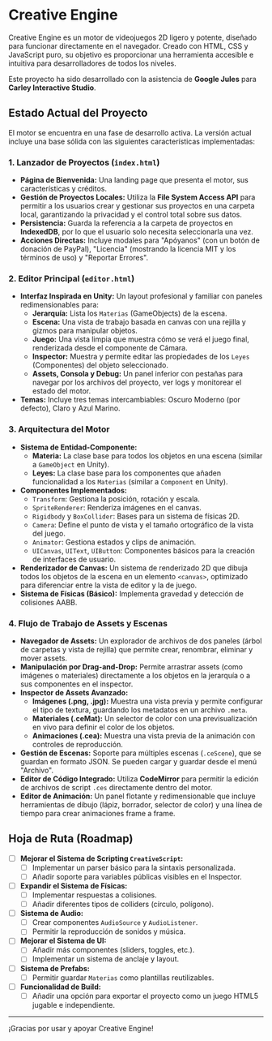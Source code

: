 # Creative Engine

Creative Engine es un motor de videojuegos 2D ligero y potente, diseñado para funcionar directamente en el navegador. Creado con HTML, CSS y JavaScript puro, su objetivo es proporcionar una herramienta accesible e intuitiva para desarrolladores de todos los niveles.

Este proyecto ha sido desarrollado con la asistencia de **Google Jules** para **Carley Interactive Studio**.

## Estado Actual del Proyecto

El motor se encuentra en una fase de desarrollo activa. La versión actual incluye una base sólida con las siguientes características implementadas:

### 1. **Lanzador de Proyectos (`index.html`)**
- **Página de Bienvenida:** Una landing page que presenta el motor, sus características y créditos.
- **Gestión de Proyectos Locales:** Utiliza la **File System Access API** para permitir a los usuarios crear y gestionar sus proyectos en una carpeta local, garantizando la privacidad y el control total sobre sus datos.
- **Persistencia:** Guarda la referencia a la carpeta de proyectos en **IndexedDB**, por lo que el usuario solo necesita seleccionarla una vez.
- **Acciones Directas:** Incluye modales para "Apóyanos" (con un botón de donación de PayPal), "Licencia" (mostrando la licencia MIT y los términos de uso) y "Reportar Errores".

### 2. **Editor Principal (`editor.html`)**
- **Interfaz Inspirada en Unity:** Un layout profesional y familiar con paneles redimensionables para:
    - **Jerarquía:** Lista los `Materias` (GameObjects) de la escena.
    - **Escena:** Una vista de trabajo basada en canvas con una rejilla y gizmos para manipular objetos.
    - **Juego:** Una vista limpia que muestra cómo se verá el juego final, renderizada desde el componente de Cámara.
    - **Inspector:** Muestra y permite editar las propiedades de los `Leyes` (Componentes) del objeto seleccionado.
    - **Assets, Consola y Debug:** Un panel inferior con pestañas para navegar por los archivos del proyecto, ver logs y monitorear el estado del motor.
- **Temas:** Incluye tres temas intercambiables: Oscuro Moderno (por defecto), Claro y Azul Marino.

### 3. **Arquitectura del Motor**
- **Sistema de Entidad-Componente:**
    - **Materia:** La clase base para todos los objetos en una escena (similar a `GameObject` en Unity).
    - **Leyes:** La clase base para los componentes que añaden funcionalidad a los `Materias` (similar a `Component` en Unity).
- **Componentes Implementados:**
    - `Transform`: Gestiona la posición, rotación y escala.
    - `SpriteRenderer`: Renderiza imágenes en el canvas.
    - `Rigidbody` y `BoxCollider`: Bases para un sistema de físicas 2D.
    - `Camera`: Define el punto de vista y el tamaño ortográfico de la vista del juego.
    - `Animator`: Gestiona estados y clips de animación.
    - `UICanvas`, `UIText`, `UIButton`: Componentes básicos para la creación de interfaces de usuario.
- **Renderizador de Canvas:** Un sistema de renderizado 2D que dibuja todos los objetos de la escena en un elemento `<canvas>`, optimizado para diferenciar entre la vista de editor y la de juego.
- **Sistema de Físicas (Básico):** Implementa gravedad y detección de colisiones AABB.

### 4. **Flujo de Trabajo de Assets y Escenas**
- **Navegador de Assets:** Un explorador de archivos de dos paneles (árbol de carpetas y vista de rejilla) que permite crear, renombrar, eliminar y mover assets.
- **Manipulación por Drag-and-Drop:** Permite arrastrar assets (como imágenes o materiales) directamente a los objetos en la jerarquía o a sus componentes en el inspector.
- **Inspector de Assets Avanzado:**
    - **Imágenes (.png, .jpg):** Muestra una vista previa y permite configurar el tipo de textura, guardando los metadatos en un archivo `.meta`.
    - **Materiales (.ceMat):** Un selector de color con una previsualización en vivo para definir el color de los objetos.
    - **Animaciones (.cea):** Muestra una vista previa de la animación con controles de reproducción.
- **Gestión de Escenas:** Soporte para múltiples escenas (`.ceScene`), que se guardan en formato JSON. Se pueden cargar y guardar desde el menú "Archivo".
- **Editor de Código Integrado:** Utiliza **CodeMirror** para permitir la edición de archivos de script `.ces` directamente dentro del motor.
- **Editor de Animación:** Un panel flotante y redimensionable que incluye herramientas de dibujo (lápiz, borrador, selector de color) y una línea de tiempo para crear animaciones frame a frame.

## Hoja de Ruta (Roadmap)

- [ ] **Mejorar el Sistema de Scripting `CreativeScript`:**
    - [ ] Implementar un parser básico para la sintaxis personalizada.
    - [ ] Añadir soporte para variables públicas visibles en el Inspector.
- [ ] **Expandir el Sistema de Físicas:**
    - [ ] Implementar respuestas a colisiones.
    - [ ] Añadir diferentes tipos de colliders (círculo, polígono).
- [ ] **Sistema de Audio:**
    - [ ] Crear componentes `AudioSource` y `AudioListener`.
    - [ ] Permitir la reproducción de sonidos y música.
- [ ] **Mejorar el Sistema de UI:**
    - [ ] Añadir más componentes (sliders, toggles, etc.).
    - [ ] Implementar un sistema de anclaje y layout.
- [ ] **Sistema de Prefabs:**
    - [ ] Permitir guardar `Materias` como plantillas reutilizables.
- [ ] **Funcionalidad de Build:**
    - [ ] Añadir una opción para exportar el proyecto como un juego HTML5 jugable e independiente.

---

¡Gracias por usar y apoyar Creative Engine!
